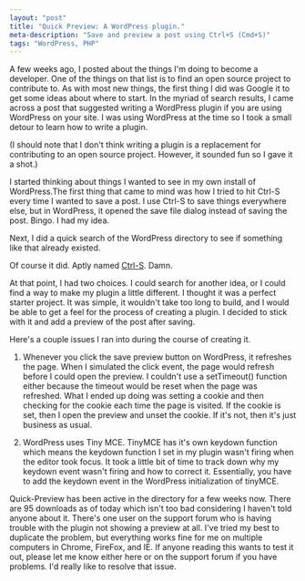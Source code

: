 ```yaml
---
layout: "post"
title: "Quick Preview: A WordPress plugin."
meta-description: "Save and preview a post using Ctrl+S (Cmd+S)"
tags: "WordPress, PHP"
---
```


A few weeks ago, I posted about the things I'm doing to become a developer. One of the things on that list is to find an open source project to contribute to. As with most new things, the first thing I did was Google it to get some ideas about where to start. In the myriad of search results, I came across a post that suggested writing a WordPress plugin if you are using WordPress on your site. I was using WordPress at the time so I took a small detour to learn how to write a plugin.  

(I should note that I don't think writing a plugin is a replacement for contributing to an open source project. However, it sounded fun so I gave it a shot.)

I started thinking about things I wanted to see in my own install of WordPress.The first thing that came to mind was how I tried to hit Ctrl-S every time I wanted to save a post. I use Ctrl-S to save things everywhere else, but in WordPress, it opened the save file dialog instead of saving the post. Bingo. I had my idea.

Next, I did a quick search of the WordPress directory to see if something like that already existed.

Of course it did. Aptly named [Ctrl-S][1]. Damn.

At that point, I had two choices. I could search for another idea, or I could find a way to make my plugin a little different. I thought it was a perfect starter project. It was simple, it wouldn't take too long to build, and I would be able to get a feel for the process of creating a plugin. I decided to stick with it and add a preview of the post after saving.

Here's a couple issues I ran into during the course of creating it.

1. Whenever you click the save preview button on WordPress, it refreshes the page. When I simulated the click event, the page would refresh before I could open the preview. I couldn't use a setTimeout() function either because the timeout would be reset when the page was refreshed. What I ended up doing was setting a cookie and then checking for the cookie each time the page is visited. If the cookie is set, then I open the preview and unset the cookie. If it's not, then it's just business as usual.

2. WordPress uses Tiny MCE. TinyMCE has it's own keydown function which means the keydown function I set in my plugin wasn't firing when the editor took focus. It took a little bit of time to track down why my keydown event wasn't firing and how to correct it. Essentially, you have to add the keydown event in the WordPress initialization of tinyMCE.

Quick-Preview has been active in the directory for a few weeks now. There are 95 downloads as of today which isn't too bad considering I haven't told anyone about it. There's one user on the support forum who is having trouble with the plugin not showing a preview at all. I've tried my best to duplicate the problem, but everything works fine for me on multiple computers in Chrome, FireFox, and IE. If anyone reading this wants to test it out, please let me know either here or on the support forum if you have problems. I'd really like to resolve that issue.

[1]: http://wordpress.org/extend/plugins/ctrl-s/ "Ctrl-S WordPress Plugin"